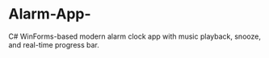 # Alarm-App-
C# WinForms-based modern alarm clock app with music playback, snooze, and real-time progress bar.
